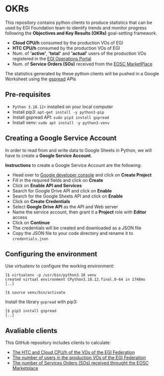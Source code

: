 # OKRs

This repository contains python clients to produce statistics that can be
used by EGI Foundation team to identify trends and monitor progress following
the **Objectives and Key Results (OKRs)** goal-setting framework.

* **Cloud CPU/h** consumed by the production VOs of EGI
* **HTC CPU/h** consumed by the production VOs of EGI
* Num. of **'active'**, **'total'** and **'actual'** users of the production
  VOs registered in the [EGI Operations Portal](https://operations-portal.egi.eu/)
* Num. of **Service Orders (SOs)** received from the [EOSC MarketPlace](https://marketplace.eosc-portal.eu/)

The statistics generated by these python clients will be pushed in a Google
Worksheet using the [gspread](https://docs.gspread.org/en/v5.10.0/) APIs

## Pre-requisites

* `Python 3.10.12+` installed on your local computer
* Install pip3: `apt-get install -y python3-pip`
* Install gspread API: `sudo pip3 install gspread`
* Install venv: `sudo apt install -y python3-venv`

## Creating a Google Service Account

In order to read from and write data to Google Sheets in Python,
we will have to create a **Google Service Account**.

**Instructions** to create a Google Service Account are the following:

* Head over to [Google developer console](https://console.developers.google.com/) and click on **Create Project**
* Fill in the required fields and click on **Create**
* Click on **Enable API and Services**
* Search for Google Drive API and click on **Enable**
* Search for the Google Sheets API and click on **Enable**
* Click on **Create Credentials**
* Select **Google Drive API** as the API and Web server
* Name the service account, then grant it a **Project** role with **Editor** access
* Click on **Continue**
* The credentials will be created and downloaded as a JSON file
* Copy the JSON file to your code directory and rename it to `credentials.json`

## Configuring the environment

Use virtualenv to configure the working environment:

```shell
]$ virtualenv -p /usr/bin/python3.10 venv
created virtual environment CPython3.10.12.final.0-64 in 1748ms
[..]

]$ source venv/bin/activate
```

Install the library `gspread` with pip3:

```shell
]$ pip3 install gspread
[..]
```

## Avaliable clients

This GitHub repository includes clients to calculate:

* [The HTC and Cloud CPU/h of the VOs of the EGI Federation](pyOKR_VOs_CPUs_Accounting)
* [The number of users in the production VOs of the EGI Federation](pyOKR_VOs_Users_Accounting)
* [The number of Services Orders (SOs) received throught the EOSC Marketplace](pyOKR_ServiceOrders_Accounting)
